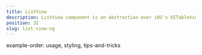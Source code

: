 ```yaml
---
title: ListView
description: ListView component is an abstraction over iOS's UITableView and Android's widget.ListView, which provides functionality for displaying a collection of values,which is present in an array. The component allows adding new items runtime and includes a feature - itamTap event, which helps to handle, which cell is selected.
position: 32
slug: list-view-ng
---
```

example-order: usage, styling, tips-and-tricks